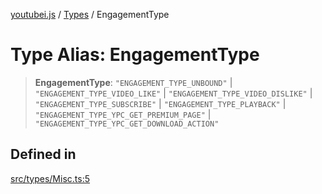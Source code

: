 [youtubei.js](../../../README.md) / [Types](../README.md) / EngagementType

# Type Alias: EngagementType

> **EngagementType**: `"ENGAGEMENT_TYPE_UNBOUND"` \| `"ENGAGEMENT_TYPE_VIDEO_LIKE"` \| `"ENGAGEMENT_TYPE_VIDEO_DISLIKE"` \| `"ENGAGEMENT_TYPE_SUBSCRIBE"` \| `"ENGAGEMENT_TYPE_PLAYBACK"` \| `"ENGAGEMENT_TYPE_YPC_GET_PREMIUM_PAGE"` \| `"ENGAGEMENT_TYPE_YPC_GET_DOWNLOAD_ACTION"`

## Defined in

[src/types/Misc.ts:5](https://github.com/LuanRT/YouTube.js/blob/e54e499ff553dab51e6d9d1aebc090b50fec29ba/src/types/Misc.ts#L5)
